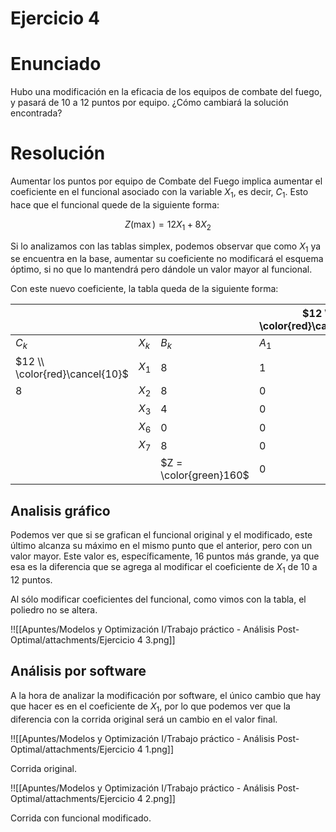 # Ejercicio 4

# Enunciado

Hubo una modificación en la eficacia de los equipos de combate del fuego, y pasará de 10 a 12 puntos por equipo. ¿Cómo cambiará la solución encontrada?

# Resolución

Aumentar los puntos por equipo de Combate del Fuego implica aumentar el coeficiente en el funcional asociado con la variable $X_1$, es decir, $C_1$. Esto hace que el funcional quede de la siguiente forma:

$$
Z(\max) = 12X_1 + 8X_2 
$$

Si lo analizamos con las tablas simplex, podemos observar que como $X_1$ ya se encuentra en la base, aumentar su coeficiente no modificará el esquema óptimo, si no que lo mantendrá pero dándole un valor mayor al funcional.

Con este nuevo coeficiente, la tabla queda de la siguiente forma:

|  |  |  | $12 \\ \color{red}\cancel{10}$ | $8$ |  |  |  |  |  |
| --- | --- | --- | --- | --- | --- | --- | --- | --- | --- |
| $C_k$ | $X_k$ | $B_k$ | $A_1$ | $A_2$ | $A_3$ | $A_4$ | $A_5$ | $A_6$ | $A_7$ |
| $12 \\ \color{red}\cancel{10}$ | $X_1$ | $8$ | $1$ | $0$ | $0$ | $1/2$ | $0$ | $0$ | $0$ |
| $8$ | $X_2$ | $8$ | $0$ | $1$ | $0$ | $0$ | $1$ | $0$ | $0$ |
|  | $X_3$ | $4$ | $0$ | $0$ | $1$ | $-1/2$ | $-1$ | $0$ | $0$ |
|  | $X_6$ | $0$ | $0$ | $0$ | $0$ | $-1/2$ | $-2$ | $1$ | $0$ |
|  | $X_7$ | $8$ | $0$ | $0$ | $0$ | $-1/2$ | $2$ | $0$ | $1$ |
|  |  | $Z = \color{green}160$ | $0$ | $0$ | $0$ | $6$ | $8$ | $0$ | $0$ |

## **Analisis gráfico**

Podemos ver que si se grafican el funcional original y el modificado, este último alcanza su máximo en el mismo punto que el anterior, pero con un valor mayor. Este valor es, específicamente, $16$ puntos más grande, ya que esa es la diferencia que se agrega al modificar el coeficiente de $X_1$ de $10$ a $12$ puntos.

Al sólo modificar coeficientes del funcional, como vimos con la tabla, el poliedro no se altera. 

!![[Apuntes/Modelos y Optimización I/Trabajo práctico - Análisis Post-Optimal/attachments/Ejercicio 4 3.png]]

## Análisis por software

A la hora de analizar la modificación por software, el único cambio que hay que hacer es en el coeficiente de $X_1$, por lo que podemos ver que la diferencia con la corrida original será un cambio en el valor final. 

!![[Apuntes/Modelos y Optimización I/Trabajo práctico - Análisis Post-Optimal/attachments/Ejercicio 4 1.png]]

Corrida original.

!![[Apuntes/Modelos y Optimización I/Trabajo práctico - Análisis Post-Optimal/attachments/Ejercicio 4 2.png]]

Corrida con funcional modificado.